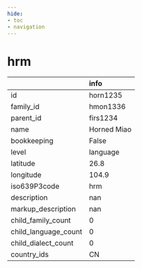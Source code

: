 ```yaml
---
hide:
- toc
- navigation
---
```

# hrm
|                      | info        |
|:---------------------|:------------|
| id                   | horn1235    |
| family_id            | hmon1336    |
| parent_id            | firs1234    |
| name                 | Horned Miao |
| bookkeeping          | False       |
| level                | language    |
| latitude             | 26.8        |
| longitude            | 104.9       |
| iso639P3code         | hrm         |
| description          | nan         |
| markup_description   | nan         |
| child_family_count   | 0           |
| child_language_count | 0           |
| child_dialect_count  | 0           |
| country_ids          | CN          |